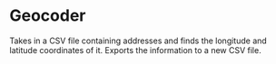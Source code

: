 # Geocoder
Takes in a CSV file containing addresses and finds the longitude and latitude coordinates of it. 
Exports the information to a new CSV file.

